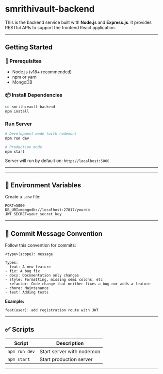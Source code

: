 # smrithivault-backend
This is the backend service built with **Node.js** and **Express.js**. It provides RESTful APIs to support the frontend React application.

---

##  Getting Started

### 🔧 Prerequisites

- Node.js (v18+ recommended)
- npm or yarn
- MongoDB 

### 📦 Install Dependencies

```bash
cd smrithivault-backend
npm install
```

###  Run Server

```bash
# Development mode (with nodemon)
npm run dev

# Production mode
npm start
```

Server will run by default on: `http://localhost:5000`

---

---

## 🔐 Environment Variables

Create a `.env` file:

```env
PORT=5000
DB_URI=mongodb://localhost:27017/yourdb
JWT_SECRET=your_secret_key
```

---



## 📝 Commit Message Convention

Follow this convention for commits:

```
<type>(scope): message

Types:
- feat: A new feature
- fix: A bug fix
- docs: Documentation only changes
- style: Formatting, missing semi colons, etc
- refactor: Code change that neither fixes a bug nor adds a feature
- chore: Maintenance
- test: Adding tests
```

**Example:**
```
feat(user): add registration route with JWT
```

---

## ✅ Scripts

| Script         | Description                   |
|----------------|-------------------------------|
| `npm run dev`  | Start server with nodemon     |
| `npm start`    | Start production server       |

---
